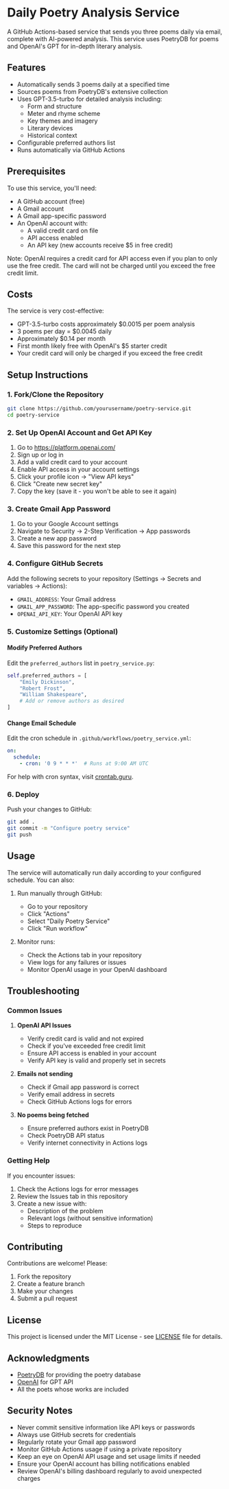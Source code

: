 # Daily Poetry Analysis Service

A GitHub Actions-based service that sends you three poems daily via email, complete with AI-powered analysis. This service uses PoetryDB for poems and OpenAI's GPT for in-depth literary analysis.

## Features

- Automatically sends 3 poems daily at a specified time
- Sources poems from PoetryDB's extensive collection
- Uses GPT-3.5-turbo for detailed analysis including:
  - Form and structure
  - Meter and rhyme scheme
  - Key themes and imagery
  - Literary devices
  - Historical context
- Configurable preferred authors list
- Runs automatically via GitHub Actions

## Prerequisites

To use this service, you'll need:
- A GitHub account (free)
- A Gmail account
- A Gmail app-specific password
- An OpenAI account with:
  - A valid credit card on file
  - API access enabled
  - An API key (new accounts receive $5 in free credit)

Note: OpenAI requires a credit card for API access even if you plan to only use the free credit. The card will not be charged until you exceed the free credit limit.

## Costs

The service is very cost-effective:
- GPT-3.5-turbo costs approximately $0.0015 per poem analysis
- 3 poems per day = $0.0045 daily
- Approximately $0.14 per month
- First month likely free with OpenAI's $5 starter credit
- Your credit card will only be charged if you exceed the free credit

## Setup Instructions

### 1. Fork/Clone the Repository
```bash
git clone https://github.com/yourusername/poetry-service.git
cd poetry-service
```

### 2. Set Up OpenAI Account and Get API Key
1. Go to https://platform.openai.com/
2. Sign up or log in
3. Add a valid credit card to your account
4. Enable API access in your account settings
5. Click your profile icon → "View API keys"
6. Click "Create new secret key"
7. Copy the key (save it - you won't be able to see it again)

### 3. Create Gmail App Password
1. Go to your Google Account settings
2. Navigate to Security → 2-Step Verification → App passwords
3. Create a new app password
4. Save this password for the next step

### 4. Configure GitHub Secrets
Add the following secrets to your repository (Settings → Secrets and variables → Actions):

- `GMAIL_ADDRESS`: Your Gmail address
- `GMAIL_APP_PASSWORD`: The app-specific password you created
- `OPENAI_API_KEY`: Your OpenAI API key

### 5. Customize Settings (Optional)

#### Modify Preferred Authors
Edit the `preferred_authors` list in `poetry_service.py`:
```python
self.preferred_authors = [
    "Emily Dickinson",
    "Robert Frost",
    "William Shakespeare",
    # Add or remove authors as desired
]
```

#### Change Email Schedule
Edit the cron schedule in `.github/workflows/poetry_service.yml`:
```yaml
on:
  schedule:
    - cron: '0 9 * * *'  # Runs at 9:00 AM UTC
```

For help with cron syntax, visit [crontab.guru](https://crontab.guru/).

### 6. Deploy
Push your changes to GitHub:
```bash
git add .
git commit -m "Configure poetry service"
git push
```

## Usage

The service will automatically run daily according to your configured schedule. You can also:

1. Run manually through GitHub:
   - Go to your repository
   - Click "Actions"
   - Select "Daily Poetry Service"
   - Click "Run workflow"

2. Monitor runs:
   - Check the Actions tab in your repository
   - View logs for any failures or issues
   - Monitor OpenAI usage in your OpenAI dashboard

## Troubleshooting

### Common Issues

1. **OpenAI API Issues**
   - Verify credit card is valid and not expired
   - Check if you've exceeded free credit limit
   - Ensure API access is enabled in your account
   - Verify API key is valid and properly set in secrets

2. **Emails not sending**
   - Check if Gmail app password is correct
   - Verify email address in secrets
   - Check GitHub Actions logs for errors

3. **No poems being fetched**
   - Ensure preferred authors exist in PoetryDB
   - Check PoetryDB API status
   - Verify internet connectivity in Actions logs

### Getting Help

If you encounter issues:
1. Check the Actions logs for error messages
2. Review the Issues tab in this repository
3. Create a new issue with:
   - Description of the problem
   - Relevant logs (without sensitive information)
   - Steps to reproduce

## Contributing

Contributions are welcome! Please:
1. Fork the repository
2. Create a feature branch
3. Make your changes
4. Submit a pull request

## License

This project is licensed under the MIT License - see [LICENSE](LICENSE) file for details.

## Acknowledgments

- [PoetryDB](https://poetrydb.org/) for providing the poetry database
- [OpenAI](https://openai.com/) for GPT API
- All the poets whose works are included

## Security Notes

- Never commit sensitive information like API keys or passwords
- Always use GitHub secrets for credentials
- Regularly rotate your Gmail app password
- Monitor GitHub Actions usage if using a private repository
- Keep an eye on OpenAI API usage and set usage limits if needed
- Ensure your OpenAI account has billing notifications enabled
- Review OpenAI's billing dashboard regularly to avoid unexpected charges
